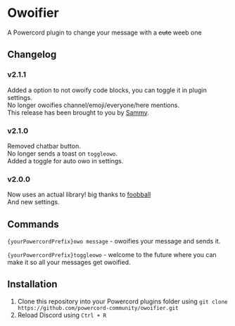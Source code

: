 # Owoifier
A Powercord plugin to change your message with a ~~cute~~ weeb one

## Changelog
### v2.1.1

Added a option to not owoify code blocks, you can toggle it in plugin settings.  
No longer owoifies channel/emoji/everyone/here mentions.  
This release has been brought to you by [Sammy](https://github.com/SammyWhamy).

### v2.1.0

Removed chatbar button.  
No longer sends a toast on `toggleowo`.  
Added a toggle for auto owo in settings.  

### v2.0.0

Now uses an actual library! big thanks to [foobball](https://github.com/foobball)  
And new settings.

## Commands
`{yourPowercordPrefix}owo message` - owoifies your message and sends it.

`{yourPowercordPrefix}toggleowo` - welcome to the future where you can make it so all your messages get owoified.

## Installation
1. Clone this repository into your Powercord plugins folder using `git clone https://github.com/powercord-community/owoifier.git`
2. Reload Discord using `Ctrl + R`
